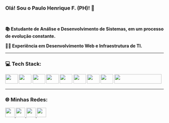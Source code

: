 
<h3><strong> Olá! Sou o Paulo Henrique F. (PH)!  👋 <strong></h3> <br>
<p> 📚 Estudante de Análise e Desenvolvimento de Sistemas, em um processo de evolução constante.</p> 
<p> 👨‍💻 Experiência em Desenvolvimento Web e Infraestrutura de TI. </p> 
<hr>


<div>
    <h3> 💻 Tech Stack: </h3>
    <img  height="30em" width="40em" src="https://cdn.jsdelivr.net/gh/devicons/devicon/icons/javascript/javascript-original.svg" />
    <img height="30em" width="40em" src="https://cdn.jsdelivr.net/gh/devicons/devicon/icons/html5/html5-original.svg" />
    <img height="30em" width="40em" src="https://cdn.jsdelivr.net/gh/devicons/devicon/icons/css3/css3-original.svg" />
    <img height="30em" width="40em" src="https://cdn.jsdelivr.net/gh/devicons/devicon/icons/git/git-original.svg" />
    <img height="30em" width="40em" src="https://cdn.jsdelivr.net/gh/devicons/devicon/icons/nodejs/nodejs-original.svg" />
    <img height="30em" width="40em" src="https://cdn.jsdelivr.net/gh/devicons/devicon/icons/figma/figma-original.svg" />
    <img height="30em" width="40em" src="https://cdn.jsdelivr.net/gh/devicons/devicon/icons/postgresql/postgresql-original.svg" />
    <img height="30em" width="40em" src="https://cdn.jsdelivr.net/gh/devicons/devicon/icons/linux/linux-original.svg" />
    <img height="30em" width="150em" src="https://github.com/suportecavalcante/zabbix.icones/blob/master/screenshots/zabbix.jpg" />
</div>
<hr>

<div>
  <h3>🌐 Minhas Redes:</h3>
    <a href="https://www.instagram.com/phenrique96_/" target="_blank">
        <img height="30em" src="https://img.shields.io/badge/Instagram-E4405F?style=for-the-badge&logo=instagram&logoColor=white">
    </a>
    <a href="https://www.linkedin.com/in/paulohenriqueferreiramoreira/" target="_blank">
        <img height="30em" src="https://img.shields.io/badge/LinkedIn-0077B5?style=for-the-badge&logo=linkedin&logoColor=white">
    </a>
    <a href="mailto:moreirah1996@gmail.com" target="_blank">
        <img height="30em" src="https://img.shields.io/badge/Gmail-D14836?style=for-the-badge&logo=gmail&logoColor=white">
    </a>
    <a href="https://www.twitch.tv/peaga_96" target="_blank">
        <img height="30em" src="https://img.shields.io/badge/Twitch-9146FF?style=for-the-badge&logo=twitch&logoColor=white"> 
    </a>
</div> 



